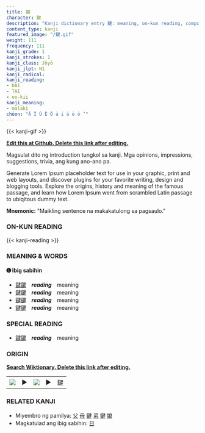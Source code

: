 ```yaml
---
title: 鍵
character: 鍵
description: "Kanji dictionary entry 鍵: meaning, on-kun reading, compounds, origin, related kanji"
content_type: kanji
featured_image: "/鍵.gif"
weight: 111
frequency: 111
kanji_grade: 1
kanji_strokes: 1
kanji_class: Jōyō
kanji_jlpt: N1
kanji_radical: 
kanji_reading: 
- DAI
- TAI
- oo-kii
kanji_meaning:
- malaki
chōon: "Ā Ī Ū Ē Ō ā ī ū ē ō ’"
---
```

[//]: # (Don't edit the line below. Kanji animated GIF code is automatically generated.)
{{< kanji-gif >}}

[//]: # (Edit below this line.)

**[Edit this at Github. Delete this link after editing.](https://github.com/tim0g/tim/tree/main/content/kanji/鍵/index.md)**

Magsulat dito ng introduction tungkol sa kanji. Mga opinions, impressions, suggestions, trivia, ang kung ano-ano pa.

Generate Lorem Ipsum placeholder text for use in your graphic, print and web layouts, and discover plugins for your favorite writing, design and blogging tools. Explore the origins, history and meaning of the famous passage, and learn how Lorem Ipsum went from scrambled Latin passage to ubiqitous dummy text.
 
**Mnemonic:** "Maikling sentence na makakatulong sa pagsaulo."

### ON-KUN READING

[//]: # (Don't edit the line below. ON-KUN READING code is automatically generated.)
{{< kanji-reading >}}

### MEANING & WORDS

#### ➊ **Ibig sabihin**
  - [鍵](../鍵)[鍵](../鍵)　***reading***　meaning
  - [鍵](../鍵)[鍵](../鍵)　***reading***　meaning
  - [鍵](../鍵)[鍵](../鍵)　***reading***　meaning
  - [鍵](../鍵)[鍵](../鍵)　***reading***　meaning

### SPECIAL READING
  - [鍵](../鍵)[鍵](../鍵)　***reading***　meaning

### ORIGIN

**[Search Wiktionary. Delete this link after editing.](https://wiktionary.org/wiki/鍵)**
<table class="kanji-table"><tr><td>
<img src="60px-鍵-bronze.svg.png">
</td><td>▶</td><td>
<img src="60px-鍵-oracle.svg.png">
</td><td>▶</td>
<td class="kanji-origin">鍵</td>
</tr></table>

### RELATED KANJI
- Miyembro ng pamilya: [父](../父) [母](../母) [鍵](../鍵) [弟](../弟) [鍵](../鍵) [娘](../娘)
- Magkatulad ang ibig sabihin: [日](../日)

